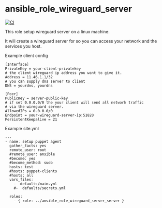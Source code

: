 ansible_role_wireguard_server
=========


[![CI](https://github.com/habbis/ansible_role_wireguard_server/workflows/CI/badge.svg)](https://github.com/habbis/ansible_role_wireguard_server/actions?query=workflow%3ACI)

This role setup wireguard server on a linux machine.

It will create a wireguard server for so you can access your network and
the services you host. 

Example client config 

```
[Interface]
PrivateKey = your-client-privatekey
# the client wireguard ip address you want to give it.
Address = 11.46.1.1/32
# you can supply dns server to client
DNS = yourdns, yourdns

[Peer]
PublicKey = server-public-key
# if set 0.0.0.0/0 the your client will send all network traffic
# via the wireguard server.
AllowedIPs = 0.0.0.0/0
Endpoint = your-wireguard-server-ip:51820
PersistentKeepalive = 21

```

Example site.yml

```
---
- name: setup puppet agent
  gather_facts: yes
  remote_user: root
  #remote_user: ansible
  #become: yes
  #become_method: sudo
  hosts: test
  #hosts: puppet-clients
  #hosts: all
  vars_files:
    -  defaults/main.yml
    #-  defaults/secrets.yml

  roles:
    - { role: ../ansible_role_wireguard_server_server }
```
